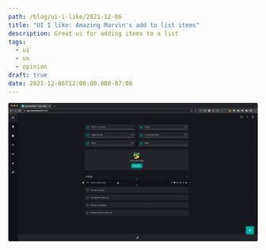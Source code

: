 ```yaml
---
path: /blog/ui-i-like/2021-12-06
title: "UI I like: Amazing Marvin's add to list items"
description: Great ui for adding items to a list
tags:
  - ui
  - ux
  - opinion
draft: true
date: 2021-12-06T12:00:00.000-07:00
---
```

![Animated image of user viewing a list hovering over a list item and the list item displaying a plus above and below the item](2021-12-06-10.19.21.gif)